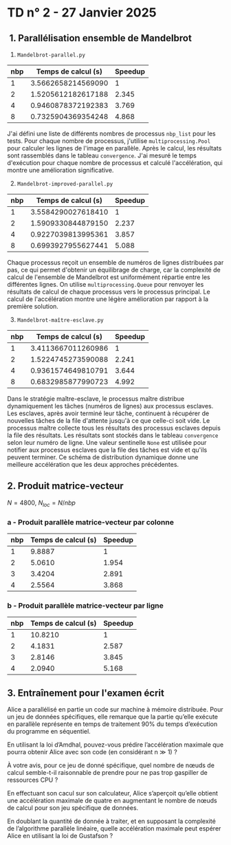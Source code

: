# TD n° 2 - 27 Janvier 2025

##  1. Parallélisation ensemble de Mandelbrot
1. `Mandelbrot-parallel.py`

| nbp | Temps de calcul (s) | Speedup |
| --- | ------------------- | ------- |
| 1   | 3.5662658214569090  | 1       |
| 2   | 1.5205612182617188  | 2.345   |
| 4   | 0.9460878372192383  | 3.769   |
| 8   | 0.7325904369354248  | 4.868   |

J'ai défini une liste de différents nombres de processus `nbp_list` pour les tests. Pour chaque nombre de processus, j'utilise `multiprocessing.Pool` pour calculer les lignes de l'image en parallèle. Après le calcul, les résultats sont rassemblés dans le tableau `convergence`. J'ai mesuré le temps d'exécution pour chaque nombre de processus et calculé l'accélération, qui montre une amélioration significative.

2. `Mandelbrot-improved-parallel.py`

| nbp | Temps de calcul (s) | Speedup |
| --- | ------------------- | ------- |
| 1   | 3.5584290027618410  | 1       |
| 2   | 1.5909330844879150  | 2.237   |
| 4   | 0.9227039813995361  | 3.857   |
| 8   | 0.6993927955627441  | 5.088   |

Chaque processus reçoit un ensemble de numéros de lignes distribuées par pas, ce qui permet d'obtenir un équilibrage de charge, car la complexité de calcul de l'ensemble de Mandelbrot est uniformément répartie entre les différentes lignes. On utilise `multiprocessing.Queue` pour renvoyer les résultats de calcul de chaque processus vers le processus principal. Le calcul de l'accélération montre une légère amélioration par rapport à la première solution.

3. `Mandelbrot-maître-esclave.py`

| nbp | Temps de calcul (s) | Speedup |
| --- | ------------------- | ------- |
| 1   | 3.4113667011260986  | 1       |
| 2   | 1.5224745273590088  | 2.241   |
| 4   | 0.9361574649810791  | 3.644   |
| 8   | 0.6832985877990723  | 4.992   |

Dans le stratégie maître-esclave, le processus maître distribue dynamiquement les tâches (numéros de lignes) aux processus esclaves. Les esclaves, après avoir terminé leur tâche, continuent à récupérer de nouvelles tâches de la file d'attente jusqu'à ce que celle-ci soit vide. Le processus maître collecte tous les résultats des processus esclaves depuis la file des résultats. Les résultats sont stockés dans le tableau `convergence` selon leur numéro de ligne. Une valeur sentinelle `None` est utilisée pour notifier aux processus esclaves que la file des tâches est vide et qu'ils peuvent terminer. Ce schéma de distribution dynamique donne une meilleure accélération que les deux approches précédentes.

## 2. Produit matrice-vecteur

$N = 4800$, $N_{loc} = N / nbp$

### a - Produit parallèle matrice-vecteur par colonne

| nbp | Temps de calcul (s) | Speedup |
| --- | ------------------- | ------- |
| 1   | 9.8887              | 1       |
| 2   | 5.0610              | 1.954   |
| 3   | 3.4204              | 2.891   |
| 4   | 2.5564              | 3.868   |

### b - Produit parallèle matrice-vecteur par ligne

| nbp | Temps de calcul (s) | Speedup |
| --- | ------------------- | ------- |
| 1   | 10.8210             | 1       |
| 2   | 4.1831              | 2.587   |
| 3   | 2.8146              | 3.845   |
| 4   | 2.0940              | 5.168   |

## 3. Entraînement pour l'examen écrit

Alice a parallélisé en partie un code sur machine à mémoire distribuée. Pour un jeu de données spécifiques, elle remarque que la partie qu’elle exécute en parallèle représente en temps de traitement 90% du temps d’exécution du programme en séquentiel.

En utilisant la loi d’Amdhal, pouvez-vous prédire l’accélération maximale que pourra obtenir Alice avec son code (en considérant n ≫ 1) ?

À votre avis, pour ce jeu de donné spécifique, quel nombre de nœuds de calcul semble-t-il raisonnable de prendre pour ne pas trop gaspiller de ressources CPU ?

En effectuant son cacul sur son calculateur, Alice s’aperçoit qu’elle obtient une accélération maximale de quatre en augmentant le nombre de nœuds de calcul pour son jeu spécifique de données.

En doublant la quantité de donnée à traiter, et en supposant la complexité de l’algorithme parallèle linéaire, quelle accélération maximale peut espérer Alice en utilisant la loi de Gustafson ?

